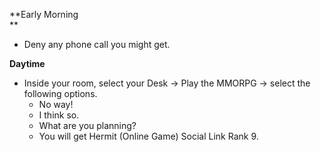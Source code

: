 **Early Morning  
 **

- Deny any phone call you might get.

**Daytime**

- Inside your room, select your Desk -> Play the MMORPG -> select the following options.
  - No way!
  - I think so.
  - What are you planning?
  - You will get Hermit (Online Game) Social Link Rank 9.
